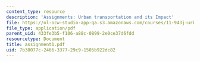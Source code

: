 ```yaml
---
content_type: resource
description: 'Assignments: Urban transportation and its Impact'
file: https://ol-ocw-studio-app-qa.s3.amazonaws.com/courses/11-943j-urban-transportation-land-use-and-the-environment-spring-2002/7b38077c2466337729c91505b922dc82_assignment1.pdf
file_type: application/pdf
parent_uid: 433fe3b5-f106-a88c-0899-2e0ce37d6fdd
resourcetype: Document
title: assignment1.pdf
uid: 7b38077c-2466-3377-29c9-1505b922dc82
---
```

